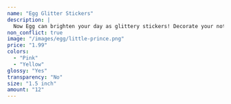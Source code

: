 ```yaml
---
name: "Egg Glitter Stickers"
description: |
  Now Egg can brighten your day as glittery stickers! Decorate your notebooks, calendars, and gifts with Egg.
non_conflict: true
image: "/images/egg/little-prince.png"
price: "1.99"
colors:
  - "Pink"
  - "Yellow"
glossy: "Yes"
transparency: "No"
size: "1.5 inch"
amount: "12"
---
```

